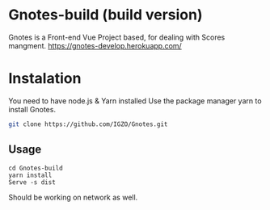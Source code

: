 # Gnotes-build (build version)
Gnotes is a Front-end Vue Project based, for dealing with Scores mangment. https://gnotes-develop.herokuapp.com/


# Instalation

You need to have node.js & Yarn installed
Use the package manager yarn to install Gnotes.

```bash
git clone https://github.com/IGZO/Gnotes.git
```

## Usage

```
cd Gnotes-build
yarn install
Serve -s dist
```

Should be working on network as well.
